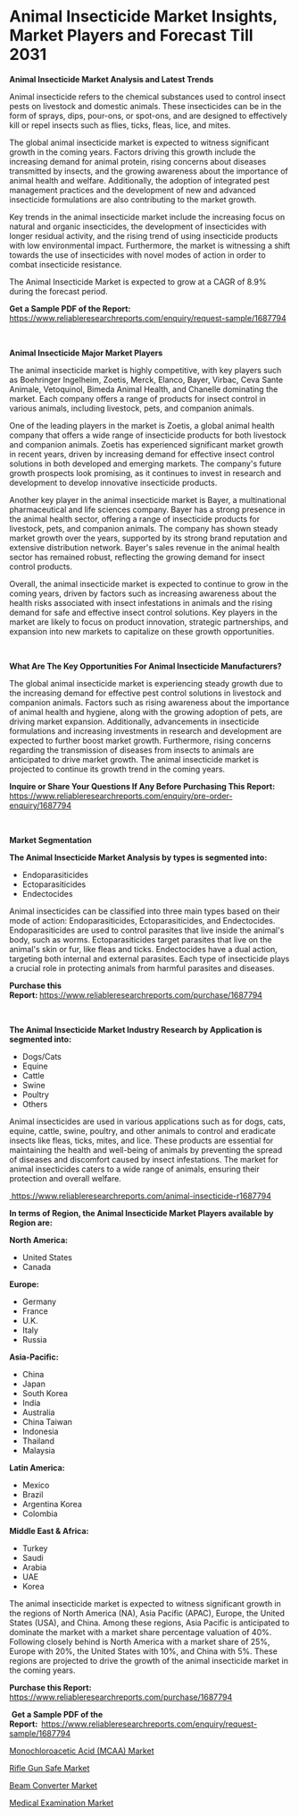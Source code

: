 <p><h1>Animal Insecticide Market Insights, Market Players and Forecast Till 2031</h1></p><p><strong>Animal Insecticide Market Analysis and Latest Trends</strong></p>
<p><p>Animal insecticide refers to the chemical substances used to control insect pests on livestock and domestic animals. These insecticides can be in the form of sprays, dips, pour-ons, or spot-ons, and are designed to effectively kill or repel insects such as flies, ticks, fleas, lice, and mites.</p><p>The global animal insecticide market is expected to witness significant growth in the coming years. Factors driving this growth include the increasing demand for animal protein, rising concerns about diseases transmitted by insects, and the growing awareness about the importance of animal health and welfare. Additionally, the adoption of integrated pest management practices and the development of new and advanced insecticide formulations are also contributing to the market growth.</p><p>Key trends in the animal insecticide market include the increasing focus on natural and organic insecticides, the development of insecticides with longer residual activity, and the rising trend of using insecticide products with low environmental impact. Furthermore, the market is witnessing a shift towards the use of insecticides with novel modes of action in order to combat insecticide resistance.</p><p>The Animal Insecticide Market is expected to grow at a CAGR of 8.9% during the forecast period.</p></p>
<p><strong>Get a Sample PDF of the Report:&nbsp;</strong> <a href="https://www.reliableresearchreports.com/enquiry/request-sample/1687794">https://www.reliableresearchreports.com/enquiry/request-sample/1687794</a></p>
<p>&nbsp;</p>
<p><strong>Animal Insecticide Major Market Players</strong></p>
<p><p>The animal insecticide market is highly competitive, with key players such as Boehringer Ingelheim, Zoetis, Merck, Elanco, Bayer, Virbac, Ceva Sante Animale, Vetoquinol, Bimeda Animal Health, and Chanelle dominating the market. Each company offers a range of products for insect control in various animals, including livestock, pets, and companion animals.</p><p>One of the leading players in the market is Zoetis, a global animal health company that offers a wide range of insecticide products for both livestock and companion animals. Zoetis has experienced significant market growth in recent years, driven by increasing demand for effective insect control solutions in both developed and emerging markets. The company's future growth prospects look promising, as it continues to invest in research and development to develop innovative insecticide products.</p><p>Another key player in the animal insecticide market is Bayer, a multinational pharmaceutical and life sciences company. Bayer has a strong presence in the animal health sector, offering a range of insecticide products for livestock, pets, and companion animals. The company has shown steady market growth over the years, supported by its strong brand reputation and extensive distribution network. Bayer's sales revenue in the animal health sector has remained robust, reflecting the growing demand for insect control products.</p><p>Overall, the animal insecticide market is expected to continue to grow in the coming years, driven by factors such as increasing awareness about the health risks associated with insect infestations in animals and the rising demand for safe and effective insect control solutions. Key players in the market are likely to focus on product innovation, strategic partnerships, and expansion into new markets to capitalize on these growth opportunities.</p></p>
<p>&nbsp;</p>
<p><strong>What Are The Key Opportunities For Animal Insecticide Manufacturers?</strong></p>
<p><p>The global animal insecticide market is experiencing steady growth due to the increasing demand for effective pest control solutions in livestock and companion animals. Factors such as rising awareness about the importance of animal health and hygiene, along with the growing adoption of pets, are driving market expansion. Additionally, advancements in insecticide formulations and increasing investments in research and development are expected to further boost market growth. Furthermore, rising concerns regarding the transmission of diseases from insects to animals are anticipated to drive market growth. The animal insecticide market is projected to continue its growth trend in the coming years.</p></p>
<p><strong>Inquire or Share Your Questions If Any Before Purchasing This Report:</strong> <a href="https://www.reliableresearchreports.com/enquiry/pre-order-enquiry/1687794">https://www.reliableresearchreports.com/enquiry/pre-order-enquiry/1687794</a></p>
<p>&nbsp;</p>
<p><strong>Market Segmentation</strong></p>
<p><strong>The Animal Insecticide Market Analysis by types is segmented into:</strong></p>
<p><ul><li>Endoparasiticides</li><li>Ectoparasiticides</li><li>Endectocides</li></ul></p>
<p><p>Animal insecticides can be classified into three main types based on their mode of action: Endoparasiticides, Ectoparasiticides, and Endectocides. Endoparasiticides are used to control parasites that live inside the animal's body, such as worms. Ectoparasiticides target parasites that live on the animal's skin or fur, like fleas and ticks. Endectocides have a dual action, targeting both internal and external parasites. Each type of insecticide plays a crucial role in protecting animals from harmful parasites and diseases.</p></p>
<p><strong>Purchase this Report:&nbsp;</strong><a href="https://www.reliableresearchreports.com/purchase/1687794">https://www.reliableresearchreports.com/purchase/1687794</a></p>
<p>&nbsp;</p>
<p><strong>The Animal Insecticide Market Industry Research by Application is segmented into:</strong></p>
<p><ul><li>Dogs/Cats</li><li>Equine</li><li>Cattle</li><li>Swine</li><li>Poultry</li><li>Others</li></ul></p>
<p><p>Animal insecticides are used in various applications such as for dogs, cats, equine, cattle, swine, poultry, and other animals to control and eradicate insects like fleas, ticks, mites, and lice. These products are essential for maintaining the health and well-being of animals by preventing the spread of diseases and discomfort caused by insect infestations. The market for animal insecticides caters to a wide range of animals, ensuring their protection and overall welfare.</p></p>
<p><a href="https://www.reliableresearchreports.com/animal-insecticide-r1687794">&nbsp;https://www.reliableresearchreports.com/animal-insecticide-r1687794</a></p>
<p><strong>In terms of Region, the Animal Insecticide Market Players available by Region are:</strong></p>
<p>
    <p> <strong> North America: </strong>
        <ul>
            <li>United States</li>
            <li>Canada</li>
        </ul>
        </p> 
    <p> <strong> Europe: </strong>
        <ul>
            <li>Germany</li>
            <li>France</li>
            <li>U.K.</li>
            <li>Italy</li>
            <li>Russia</li>
        </ul>
        </p> 
    <p> <strong> Asia-Pacific: </strong>
        <ul>
            <li>China</li>
            <li>Japan</li>
            <li>South Korea</li>
            <li>India</li>
            <li>Australia</li>
            <li>China Taiwan</li>
            <li>Indonesia</li>
            <li>Thailand</li>
            <li>Malaysia</li>
        </ul>
        </p> 
    <p> <strong> Latin America: </strong>
        <ul>
            <li>Mexico</li>
            <li>Brazil</li>
            <li>Argentina Korea</li>
            <li>Colombia</li>
        </ul>
        </p> 
    <p> <strong> Middle East & Africa: </strong>
        <ul>
            <li>Turkey</li>
            <li>Saudi</li>
            <li>Arabia</li>
            <li>UAE</li>
            <li>Korea</li>
        </ul>
    </p>
    </p>
<p><p>The animal insecticide market is expected to witness significant growth in the regions of North America (NA), Asia Pacific (APAC), Europe, the United States (USA), and China. Among these regions, Asia Pacific is anticipated to dominate the market with a market share percentage valuation of 40%. Following closely behind is North America with a market share of 25%, Europe with 20%, the United States with 10%, and China with 5%. These regions are projected to drive the growth of the animal insecticide market in the coming years.</p></p>
<p><strong>Purchase this Report: </strong><a href="https://www.reliableresearchreports.com/purchase/1687794">https://www.reliableresearchreports.com/purchase/1687794</a></p>
<p>&nbsp;<strong>Get a Sample PDF of the Report:&nbsp;&nbsp;</strong><a href="https://www.reliableresearchreports.com/enquiry/request-sample/1687794">https://www.reliableresearchreports.com/enquiry/request-sample/1687794</a></p>
<p><strong></strong></p>
<p><p><a href="https://issuu.com/reportprime-2/docs/monochloroacetic-acid-mcaa-market-size-2030.pptx">Monochloroacetic Acid (MCAA) Market</a></p><p><a href="https://www.linkedin.com/pulse/rifle-gun-safe-market-key-successful-business-strategy-forecast-gelvf">Rifle Gun Safe Market</a></p><p><a href="https://www.linkedin.com/pulse/beam-converter-market-size-outlook-forecast-2024-2031-survey-storm-9rssf">Beam Converter Market</a></p><p><a href="https://github.com/LitzyGulgowski2023/Market-Research-Report-List-1/blob/main/medical-examination-market.md">Medical Examination Market</a></p></p>